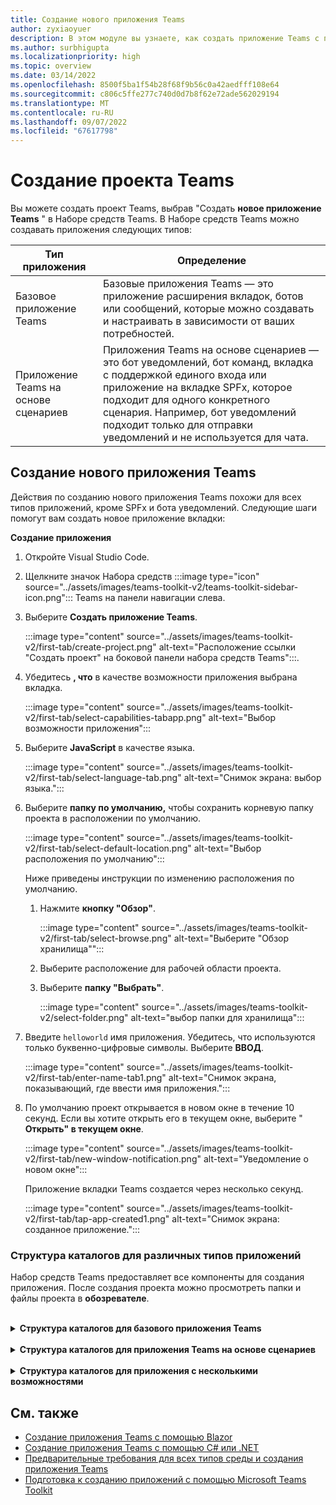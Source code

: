 ```yaml
---
title: Создание нового приложения Teams
author: zyxiaoyuer
description: В этом модуле вы узнаете, как создать приложение Teams с помощью Набора средств Teams.
ms.author: surbhigupta
ms.localizationpriority: high
ms.topic: overview
ms.date: 03/14/2022
ms.openlocfilehash: 8500f5ba1f54b28f68f9b56c0a42aedfff108e64
ms.sourcegitcommit: c806c5ffe277c740d0d7b8f62e72ade562029194
ms.translationtype: MT
ms.contentlocale: ru-RU
ms.lasthandoff: 09/07/2022
ms.locfileid: "67617798"
---
```

# <a name="create-a-new-teams-project"></a>Создание проекта Teams

Вы можете создать проект Teams, выбрав "Создать **новое приложение Teams** " в Наборе средств Teams. В Наборе средств Teams можно создавать приложения следующих типов:

| Тип приложения | Определение |
| --- | --- |
| Базовое приложение Teams | Базовые приложения Teams — это приложение расширения вкладок, ботов или сообщений, которые можно создавать и настраивать в зависимости от ваших потребностей. |
| Приложение Teams на основе сценариев | Приложения Teams на основе сценариев — это бот уведомлений, бот команд, вкладка с поддержкой единого входа или приложение на вкладке SPFx, которое подходит для одного конкретного сценария. Например, бот уведомлений подходит только для отправки уведомлений и не используется для чата. |

## <a name="create-a-new-teams-app"></a>Создание нового приложения Teams

Действия по созданию нового приложения Teams похожи для всех типов приложений, кроме SPFx и бота уведомлений. Следующие шаги помогут вам создать новое приложение вкладки:

**Создание приложения**

1. Откройте Visual Studio Code.

1. Щелкните значок Набора средств :::image type="icon" source="../assets/images/teams-toolkit-v2/teams-toolkit-sidebar-icon.png"::: Teams на панели навигации слева.

1. Выберите **Создать приложение Teams**.

    :::image type="content" source="../assets/images/teams-toolkit-v2/first-tab/create-project.png" alt-text="Расположение ссылки &quot;Создать проект&quot; на боковой панели набора средств Teams":::.

1. Убедитесь **, что** в качестве возможности приложения выбрана вкладка.

    :::image type="content" source="../assets/images/teams-toolkit-v2/first-tab/select-capabilities-tabapp.png" alt-text="Выбор возможности приложения":::

1. Выберите **JavaScript** в качестве языка.

    :::image type="content" source="../assets/images/teams-toolkit-v2/first-tab/select-language-tab.png" alt-text="Снимок экрана: выбор языка.":::

1. Выберите **папку по умолчанию,** чтобы сохранить корневую папку проекта в расположении по умолчанию.

    :::image type="content" source="../assets/images/teams-toolkit-v2/first-tab/select-default-location.png" alt-text="Выбор расположения по умолчанию":::

   Ниже приведены инструкции по изменению расположения по умолчанию.

      1. Нажмите **кнопку "Обзор"**.

          :::image type="content" source="../assets/images/teams-toolkit-v2/first-tab/select-browse.png" alt-text="Выберите &quot;Обзор хранилища&quot;":::

      1. Выберите расположение для рабочей области проекта.

      1. Выберите **папку "Выбрать"**.

          :::image type="content" source="../assets/images/teams-toolkit-v2/select-folder.png" alt-text="выбор папки для хранилища":::

1. Введите `helloworld` имя приложения. Убедитесь, что используются только буквенно-цифровые символы. Выберите **ВВОД**.

    :::image type="content" source="../assets/images/teams-toolkit-v2/first-tab/enter-name-tab1.png" alt-text="Снимок экрана, показывающий, где ввести имя приложения.":::

1. По умолчанию проект открывается в новом окне в течение 10 секунд. Если вы хотите открыть его в текущем окне, выберите " **Открыть" в текущем окне**.

    :::image type="content" source="../assets/images/teams-toolkit-v2/first-tab/new-window-notification.png" alt-text="Уведомление о новом окне":::

   Приложение вкладки Teams создается через несколько секунд.

    :::image type="content" source="../assets/images/teams-toolkit-v2/first-tab/tap-app-created1.png" alt-text="Снимок экрана: созданное приложение.":::


### <a name="directory-structure-for-different-app-types"></a>Структура каталогов для различных типов приложений

Набор средств Teams предоставляет все компоненты для создания приложения. После создания проекта можно просмотреть папки и файлы проекта в **обозревателе**.

<br>
<details>
<summary><b>Структура каталогов для базового приложения Teams</b></summary>

У вас есть три разных типа базового приложения Teams и структуры каталогов, которые похожи для всех типов приложений. В следующем примере показана базовая структура каталога приложения табуляции Teams:

| Имя папки | Содержание |
| --- | --- |
| `.fx/configs` | Файлы конфигурации, которые пользователь может настроить для приложения Teams. |
| - `.fx/configs/config.<envName>.json` | Файл конфигурации для каждой среды. |
| - `.fx/configs/azure.parameters.<envName>.json` | Файл параметров для подготовки Azure BICEP для каждой среды. |
| - `.fx/configs/projectSettings.json` | Глобальные параметры проекта, которые применяются ко всем средам. |
| `tabs` | Код для функции tab, необходимой во время выполнения, например уведомление о конфиденциальности, условия использования и вкладки конфигурации. |
| - `tabs/src/index.jsx` | Точка входа для интерфейсного приложения, где основной компонент приложения отображается с помощью `ReactDOM.render()` |
| - `tabs/src/components/App.jsx` | Код для обработки маршрутизации URL-адресов в приложении. Он вызывает [SDK JavaScript для Microsoft Teams](../tabs/how-to/using-teams-client-sdk.md), чтобы реализовать обмен сообщениями между вашим приложением и Teams. |
| - `tabs/src/components/Tab.jsx` | Код для реализации пользовательского интерфейса приложения. |
| - `tabs/src/components/TabConfig.jsx` | Код для реализации пользовательского интерфейса, который настраивает приложение. |
| `templates/appPackage` | Файлы шаблона манифеста приложения и значки приложения: color.png и outline.png. |
| - `templates/appPackage/manifest.template.json` | Манифест приложения для запуска приложения в локальной или удаленной среде.  |
| `templates/azure` | Файлы шаблонов BICEP |

> [!NOTE]
> Если у вас есть бот или приложение расширения сообщений, соответствующие папки добавляются в структуру каталогов.

Дополнительные сведения о структуре каталогов различных типов базового приложения Teams см. в следующей таблице:

| Тип приложения | Ссылки |
| --- | --- |
| Для приложения табуляции | [Создание первого приложения вкладки с помощью JavaScript](../sbs-gs-javascript.yml) |
| Для приложения-бота | [Создание первого приложения бота с помощью JavaScript](../sbs-gs-bot.yml) |
| Для приложения расширения сообщения | [Создание первого приложения расширения для сообщений с помощью JavaScript](../sbs-gs-msgext.yml) |

</details>
<br>
<details>
<summary><b>Структура каталогов для приложения Teams на основе сценариев</b></summary>

У вас есть четыре типа приложений Teams на основе сценариев, и структура каталогов похожа на все типы приложений. В следующем примере показана структура каталога приложения Teams для бота уведомлений на основе сценариев:

Новая папка проекта содержит следующее содержимое:

| Имя папки | Содержание |
| --- | --- |
| `.fx` | Параметры, конфигурация и сведения о среде на уровне проекта |
| `.vscode` | Файлы vs code для локальной отладки |
| `bot` | Исходный код бота |
| `templates` | Шаблоны для манифеста приложения Teams и соответствующих ресурсов Azure |

Реализация основных уведомлений в **папке бота** и содержит:

| Имя файла | Содержание |
| --- | --- |
| `src/adaptiveCards/` | Шаблоны адаптивной карточки  |
| `src/internal/` | Созданный код инициализации для функций уведомлений |
| `src/index.*s` | Точка входа для обработки сообщений бота и отправки уведомлений |
| `.gitignore` | Файл для исключения локальных файлов из проекта бота |
| `package.json` | Файл пакета npm для проекта бота |

> [!NOTE]
> Если у вас есть бот команды, вкладка с поддержкой единого входа или приложение вкладки SPFx, соответствующие папки добавляются в структуру каталогов.

Дополнительные сведения о структуре каталогов для различных типов приложений Teams на основе сценариев см. в следующей таблице:

| Тип приложения | Ссылки |
| --- | --- |
| Для приложения бота уведомлений | [Отправка уведомления в Teams](../sbs-gs-notificationbot.yml) |
| Для приложения бота команды | [Бот командной сборки](../sbs-gs-commandbot.yml) |
| Для приложения вкладки SPFx | [Создание приложения Teams с помощью SPFx](../sbs-gs-spfx.yml) |

</details>
<br>
<details>
<summary><b>Структура каталогов для приложения с несколькими возможностями</b></summary>

С помощью функций можно добавить дополнительные функции в существующее приложение Teams. Например, при добавлении приложения-бота в существующее приложение вкладки Набор средств Teams добавляет папку бота с соответствующими файлами и кодом.

На следующем рисунке показана структура каталога приложения табуляции:

   :::image type="content" source="../assets/images/teams-toolkit-v2/tabapp-directory.png" alt-text="Структура каталога приложения tab":::

На следующем рисунке показана структура каталога приложения табуляции с функцией бота:

   :::image type="content" source="../assets/images/teams-toolkit-v2/tab-app-with-bot-app.png" alt-text="Вкладка приложения со структурой каталога приложения-бота":::

</details>

## <a name="see-also"></a>См. также

* [Создание приложения Teams с помощью Blazor](../sbs-gs-blazorupdate.yml)
* [Создание приложения Teams с помощью C# или .NET](../sbs-gs-csharp.yml)
* [Предварительные требования для всех типов среды и создания приложения Teams](tools-prerequisites.md)
* [Подготовка к созданию приложений с помощью Microsoft Teams Toolkit](build-environments.md)

